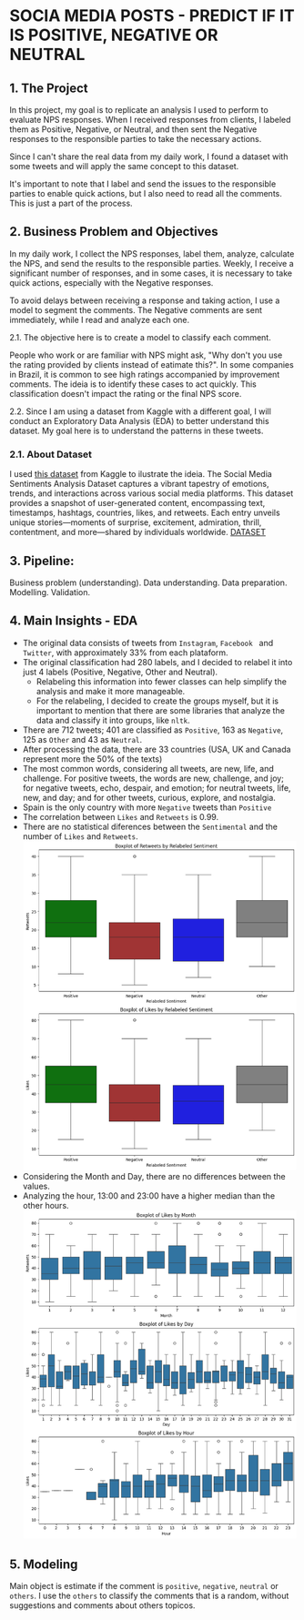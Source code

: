 # SOCIA MEDIA POSTS - PREDICT IF IT IS POSITIVE, NEGATIVE OR NEUTRAL

## 1. The Project

In this project, my goal is to replicate an analysis I used to perform to evaluate NPS responses. When I received responses from clients, I labeled them as Positive, Negative, or Neutral, and then sent the Negative responses to the responsible parties to take the necessary actions.

Since I can't share the real data from my daily work, I found a dataset with some tweets and will apply the same concept to this dataset.

It's important to note that I label and send the issues to the responsible parties to enable quick actions, but I also need to read all the comments. This is just a part of the process.


 
## 2. Business Problem and Objectives
In my daily work, I collect the NPS responses, label them, analyze, calculate the NPS, and send the results to the responsible parties. Weekly, I receive a significant number of responses, and in some cases, it is necessary to take quick actions, especially with the Negative responses.

To avoid delays between receiving a response and taking action, I use a model to segment the comments. The Negative comments are sent immediately, while I read and analyze each one.

2.1. The objective here is to create a model to classify each comment.

People who work or are familiar with NPS might ask,  "Why don't you use the rating provided by clients instead of eatimate this?". In some companies in Brazil, it is common to see high ratings accompanied by improvement comments. The ideia is to identify these cases to act quickly. This classification doesn't impact the rating or the final NPS score.

2.2. Since I am using a dataset from Kaggle with a different goal, I will conduct an Exploratory Data Analysis (EDA) to better understand this dataset. My goal here is to understand the patterns in these tweets.

### 2.1. About Dataset

I used [this dataset](https://www.kaggle.com/datasets/kashishparmar02/social-media-sentiments-analysis-dataset) from Kaggle to ilustrate the ideia.
The Social Media Sentiments Analysis Dataset captures a vibrant tapestry of emotions, trends, and interactions across various social media platforms. This dataset provides a snapshot of user-generated content, encompassing text, timestamps, hashtags, countries, likes, and retweets. Each entry unveils unique stories—moments of surprise, excitement, admiration, thrill, contentment, and more—shared by individuals worldwide. [DATASET](https://www.kaggle.com/datasets/kashishparmar02/social-media-sentiments-analysis-dataset)

## 3. Pipeline:

Business problem (understanding).
Data understanding.
Data preparation.
Modelling.
Validation.


## 4. Main Insights - EDA

- The original data consists of tweets from `Instagram`, `Facebook ` and `Twitter`, with approximately 33% from each plataform.
- The original classification had 280 labels, and I decided to relabel it into just 4 labels (Positive, Negative, Other and Neutral).
    - Relabeling this information into fewer classes can help simplify the analysis and make it more manageable.
    - For the relabeling, I decided to create the groups myself, but it is important to mention that there are some libraries that analyze the data and classify it into groups, like `nltk`.
- There are 712 tweets; 401 are classified as `Positive`, 163 as `Negative`, 125 as `Other` and 43 as `Neutral`.
- After processing the data, there are 33 countries (USA, UK and Canada represent more the 50% of the texts)
- The most common words, considering all tweets, are new, life, and challenge. For positive tweets, the words are new, challenge, and joy; for negative tweets, echo, despair, and emotion; for neutral tweets, life, new, and day; and for other tweets, curious, explore, and nostalgia.
- Spain is the only country with more `Negative` tweets than `Positive`
- The correlation between `Likes` and `Retweets` is 0.99.
- There are no statistical diferences between the `Sentimental` and the number of `Likes` and `Retweets`.
![Boxplot_likes](https://github.com/mateusengq/SOCIA_MEDIA_POSTS/blob/main/GRAPHS/BOXPLOT_LIKES_SENTIMENT.png)
- Considering the Month and Day, there are no differences between the values.
- Analyzing the hour, 13:00 and 23:00 have a higher median than the other hours.
![Boxplot_month](https://github.com/mateusengq/SOCIA_MEDIA_POSTS/blob/main/GRAPHS/boxplot_likes_month.png)

## 5. Modeling
Main object is estimate if the comment is `positive`, `negative`, `neutral` or `others`.
I use the `others` to classify the comments that is a random, without suggestions and comments about others topicos.